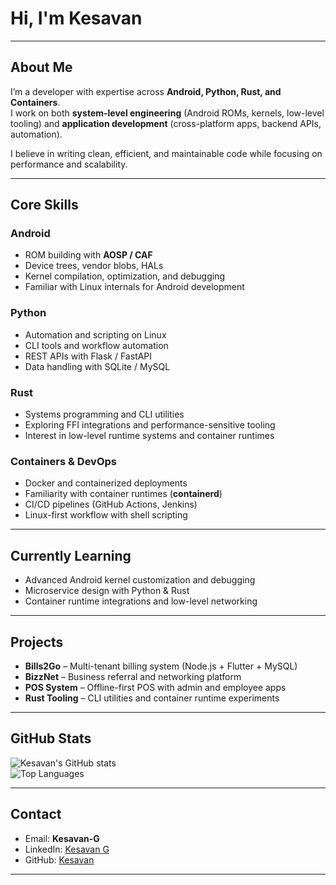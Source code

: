 # Hi, I'm Kesavan  

---

## About Me  
I’m a developer with expertise across **Android, Python, Rust, and Containers**.  
I work on both **system-level engineering** (Android ROMs, kernels, low-level tooling) and **application development** (cross-platform apps, backend APIs, automation).  

I believe in writing clean, efficient, and maintainable code while focusing on performance and scalability.  

---

## Core Skills  

### Android  
- ROM building with **AOSP / CAF**  
- Device trees, vendor blobs, HALs  
- Kernel compilation, optimization, and debugging  
- Familiar with Linux internals for Android development  

### Python  
- Automation and scripting on Linux  
- CLI tools and workflow automation  
- REST APIs with Flask / FastAPI  
- Data handling with SQLite / MySQL  

### Rust  
- Systems programming and CLI utilities  
- Exploring FFI integrations and performance-sensitive tooling  
- Interest in low-level runtime systems and container runtimes  

### Containers & DevOps  
- Docker and containerized deployments  
- Familiarity with container runtimes (**containerd**)  
- CI/CD pipelines (GitHub Actions, Jenkins)  
- Linux-first workflow with shell scripting  

---

## Currently Learning  
- Advanced Android kernel customization and debugging  
- Microservice design with Python & Rust  
- Container runtime integrations and low-level networking  

---

## Projects  
- **Bills2Go** – Multi-tenant billing system (Node.js + Flutter + MySQL)  
- **BizzNet** – Business referral and networking platform  
- **POS System** – Offline-first POS with admin and employee apps  
- **Rust Tooling** – CLI utilities and container runtime experiments  

---

## GitHub Stats  

![Kesavan's GitHub stats](https://github-readme-stats.vercel.app/api?username=kesavan-hex&show_icons=false&theme=default)  
![Top Languages](https://github-readme-stats.vercel.app/api/top-langs/?username=kesavan-hex&layout=compact&theme=default)  

---

## Contact  
- Email: **Kesavan-G**  
- LinkedIn: [Kesavan G](https://www.linkedin.com/in/kesavan-g-505b43293/)  
- GitHub: [Kesavan](https://github.com/kesavan-hex)  

---
